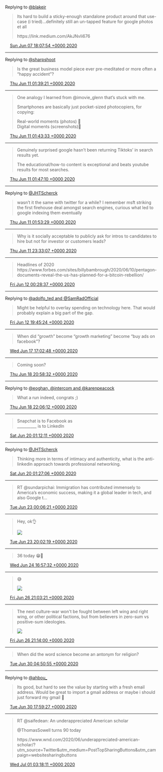 Replying to [@blakeir](https://twitter.com/blakeir/status/1269662315605000192)

> Its hard to build a sticky\-enough standalone product around that use\-case \(i tried\)\.\.\.definitely still an un\-tapped feature for google photos et all   
>   
> https://link\.medium\.com/AkJNvIi676

<img src="../../media/tweet.ico" width="12" /> [Sun Jun 07 18:07:54 +0000 2020](https://twitter.com/adambreckler/status/1269692574299615232)

----

Replying to [@sharpshoot](https://twitter.com/sharpshoot/status/1270889180709752833)

> Is the great business model piece ever pre\-meditated or more often a “happy accident”?

<img src="../../media/tweet.ico" width="12" /> [Thu Jun 11 01:39:21 +0000 2020](https://twitter.com/adambreckler/status/1270893352003579904)

----

> One analogy I learned from @imovie\_glenn that’s stuck with me\.  
>   
> Smartphones are basically just pocket\-sized photocopiers, for copying:  
>   
> Real\-world moments \(photos\) 🤳  
> Digital moments \(screenshots\)📱

<img src="../../media/tweet.ico" width="12" /> [Thu Jun 11 01:43:33 +0000 2020](https://twitter.com/adambreckler/status/1270894408917872645)

----

> Genuinely surprised google hasn’t been returning Tiktoks’ in search results yet\.  
>   
> The educational/how\-to content is exceptional and beats youtube results for most searches\.

<img src="../../media/tweet.ico" width="12" /> [Thu Jun 11 01:47:10 +0000 2020](https://twitter.com/adambreckler/status/1270895317664149504)

----

Replying to [@JHTScherck](https://twitter.com/JHTScherck/status/1270895833240629248)

> wasn’t it the same with twitter for a while? I remember msft striking the first firehouse deal amongst search engines, curious what led to google indexing them eventually

<img src="../../media/tweet.ico" width="12" /> [Thu Jun 11 01:53:29 +0000 2020](https://twitter.com/adambreckler/status/1270896907276046337)

----

> Why is it socially acceptable to publicly ask for intros to candidates to hire but not for investor or customers leads?

<img src="../../media/tweet.ico" width="12" /> [Thu Jun 11 23:33:07 +0000 2020](https://twitter.com/adambreckler/status/1271223970000302080)

----

> Headlines of 2020 https://www\.forbes\.com/sites/billybambrough/2020/06/10/pentagon\-documents\-reveal\-the\-us\-has\-planned\-for\-a\-bitcoin\-rebellion/

<img src="../../media/tweet.ico" width="12" /> [Fri Jun 12 00:28:37 +0000 2020](https://twitter.com/adambreckler/status/1271237938244808705)

----

Replying to [@adolfo\_ted and @SamRadOfficial](https://twitter.com/mu_muloko/status/1271414927887151105)

> Might be helpful to overlay spending on technology here\. That would probably explain a big part of the gap\.

<img src="../../media/tweet.ico" width="12" /> [Fri Jun 12 19:45:24 +0000 2020](https://twitter.com/adambreckler/status/1271529050008252416)

----

> When did “growth” become “growth marketing” become “buy ads on facebook”?

<img src="../../media/tweet.ico" width="12" /> [Wed Jun 17 17:02:48 +0000 2020](https://twitter.com/adambreckler/status/1273300073640652801)

----

> Coming soon?

<img src="../../media/tweet.ico" width="12" /> [Thu Jun 18 20:58:32 +0000 2020](https://twitter.com/adambreckler/status/1273721785326813184)

----

Replying to [@eoghan, @intercom and @karenpeacock](https://twitter.com/eoghan/status/1273657021573652480)

> What a run indeed, congrats ;\)

<img src="../../media/tweet.ico" width="12" /> [Thu Jun 18 22:06:12 +0000 2020](https://twitter.com/adambreckler/status/1273738814180036612)

----

> Snapchat is to Facebook as  
> \_\_\_\_\_\_\_\_\_\_ is to LinkedIn

<img src="../../media/tweet.ico" width="12" /> [Sat Jun 20 01:12:11 +0000 2020](https://twitter.com/adambreckler/status/1274148003809333248)

----

Replying to [@JHTScherck](https://twitter.com/JHTScherck/status/1274150266082713600)

> Thinking more in terms of intimacy and authenticity, what is the anti\-linkedin approach towards professional networking\.

<img src="../../media/tweet.ico" width="12" /> [Sat Jun 20 01:27:06 +0000 2020](https://twitter.com/adambreckler/status/1274151757526863873)

----

> RT @sundarpichai: Immigration has contributed immensely to America’s economic success, making it a global leader in tech, and also Google t…

<img src="../../media/tweet.ico" width="12" /> [Tue Jun 23 00:06:21 +0000 2020](https://twitter.com/adambreckler/status/1275218600572280832)

----

> Hey, ok👌 
> 
> ![](../../media/1275519575174508544-EbOOEcSUEAAW6f1.png)

<img src="../../media/tweet.ico" width="12" /> [Tue Jun 23 20:02:19 +0000 2020](https://twitter.com/adambreckler/status/1275519575174508544)

----

> 36 today 😁🥳

<img src="../../media/tweet.ico" width="12" /> [Wed Jun 24 16:57:32 +0000 2020](https://twitter.com/adambreckler/status/1275835463299784705)

----

> 😅 
> 
> ![](../../media/1276622097435914241-Ebd49PhUcAATQOk.png)

<img src="../../media/tweet.ico" width="12" /> [Fri Jun 26 21:03:21 +0000 2020](https://twitter.com/adambreckler/status/1276622097435914241)

----

> The next culture\-war won't be fought between left wing and right wing, or other political factions, but from believers in zero\-sum vs positive\-sum ideologies\. 
> 
> ![](../../media/1276624778279837696-Ebd7BZlWkAI8R5y.png)

<img src="../../media/tweet.ico" width="12" /> [Fri Jun 26 21:14:00 +0000 2020](https://twitter.com/adambreckler/status/1276624778279837696)

----

> When did the word science become an antonym for religion?

<img src="../../media/tweet.ico" width="12" /> [Tue Jun 30 04:50:55 +0000 2020](https://twitter.com/adambreckler/status/1277826931036090369)

----

Replying to [@ahbou\_](https://twitter.com/ahbou_/status/1278022272654213123)

> Its good, but hard to see the value by starting with a fresh email address\. Would be great to import a gmail address or maybe i should just forward my gmail 🤔

<img src="../../media/tweet.ico" width="12" /> [Tue Jun 30 17:59:27 +0000 2020](https://twitter.com/adambreckler/status/1278025371825303552)

----

> RT @saifedean: An underappreciated American scholar   
>   
> @ThomasSowell turns 90 today  
>   
> https://www\.wnd\.com/2020/06/underappreciated\-american\-scholar/?utm\_source\=Twitter&utm\_medium\=PostTopSharingButtons&utm\_campaign\=websitesharingbuttons

<img src="../../media/tweet.ico" width="12" /> [Wed Jul 01 03:18:11 +0000 2020](https://twitter.com/adambreckler/status/1278165981597011970)